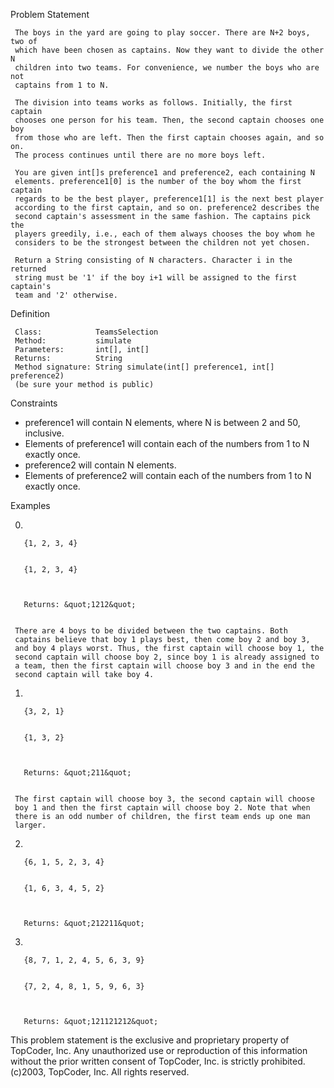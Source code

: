 

Problem Statement

     The boys in the yard are going to play soccer. There are N+2 boys, two of
     which have been chosen as captains. Now they want to divide the other N
     children into two teams. For convenience, we number the boys who are not
     captains from 1 to N.

     The division into teams works as follows. Initially, the first captain
     chooses one person for his team. Then, the second captain chooses one boy
     from those who are left. Then the first captain chooses again, and so on.
     The process continues until there are no more boys left.

     You are given int[]s preference1 and preference2, each containing N
     elements. preference1[0] is the number of the boy whom the first captain
     regards to be the best player, preference1[1] is the next best player
     according to the first captain, and so on. preference2 describes the
     second captain's assessment in the same fashion. The captains pick the
     players greedily, i.e., each of them always chooses the boy whom he
     considers to be the strongest between the children not yet chosen.

     Return a String consisting of N characters. Character i in the returned
     string must be '1' if the boy i+1 will be assigned to the first captain's
     team and '2' otherwise.

Definition


     Class:            TeamsSelection
     Method:           simulate
     Parameters:       int[], int[]
     Returns:          String
     Method signature: String simulate(int[] preference1, int[] preference2)
     (be sure your method is public)

    

Constraints

  -  preference1 will contain N elements, where N is between 2 and 50,
     inclusive.
  -  Elements of preference1 will contain each of the numbers from 1 to N
     exactly once.
  -  preference2 will contain N elements.
  -  Elements of preference2 will contain each of the numbers from 1 to N
     exactly once.

Examples

 0)



       {1, 2, 3, 4}


       {1, 2, 3, 4}



       Returns: &quot;1212&quot;


     There are 4 boys to be divided between the two captains. Both
     captains believe that boy 1 plays best, then come boy 2 and boy 3,
     and boy 4 plays worst. Thus, the first captain will choose boy 1, the
     second captain will choose boy 2, since boy 1 is already assigned to
     a team, then the first captain will choose boy 3 and in the end the
     second captain will take boy 4.


 1)



       {3, 2, 1}


       {1, 3, 2}


    
       Returns: &quot;211&quot;


     The first captain will choose boy 3, the second captain will choose
     boy 1 and then the first captain will choose boy 2. Note that when
     there is an odd number of children, the first team ends up one man
     larger.


 2)



       {6, 1, 5, 2, 3, 4}


       {1, 6, 3, 4, 5, 2}
    


       Returns: &quot;212211&quot;




 3)



       {8, 7, 1, 2, 4, 5, 6, 3, 9}


       {7, 2, 4, 8, 1, 5, 9, 6, 3}
    


       Returns: &quot;121121212&quot;





This problem statement is the exclusive and proprietary property of TopCoder,
Inc. Any unauthorized use or reproduction of this information without the prior
written consent of TopCoder, Inc. is strictly prohibited. (c)2003, TopCoder,
Inc. All rights reserved.
